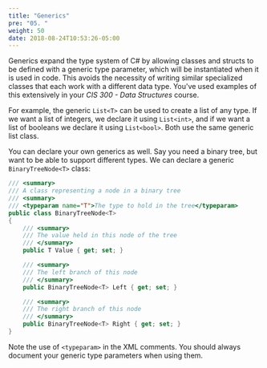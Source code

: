 ```yaml
---
title: "Generics"
pre: "05. "
weight: 50
date: 2018-08-24T10:53:26-05:00
---
```


Generics expand the type system of C# by allowing classes and structs to be defined with a generic type parameter, which will be instantiated when it is used in code.  This avoids the necessity of writing similar specialized classes that each work with a different data type.  You've used examples of this extensively in your _CIS 300 - Data Structures_ course. 

For example, the generic `List<T>` can be used to create a list of any type.  If we want a list of integers, we declare it using `List<int>`, and if we want a list of booleans we declare it using `List<bool>`.  Both use the same generic list class.

You can declare your own generics as well.  Say you need a binary tree, but want to be able to support different types.  We can declare a generic `BinaryTreeNode<T>` class:

```csharp 
/// <summary>
/// A class representing a node in a binary tree 
/// <summary>
/// <typeparam name="T">The type to hold in the tree</typeparam>
public class BinaryTreeNode<T> 
{
    /// <summary> 
    /// The value held in this node of the tree 
    /// </summary>
    public T Value { get; set; }

    /// <summary> 
    /// The left branch of this node
    /// </summary>
    public BinaryTreeNode<T> Left { get; set; }

    /// <summary> 
    /// The right branch of this node
    /// </summary>
    public BinaryTreeNode<T> Right { get; set; }
}
```

Note the use of `<typeparam>` in the XML comments.  You should always document your generic type parameters when using them.
